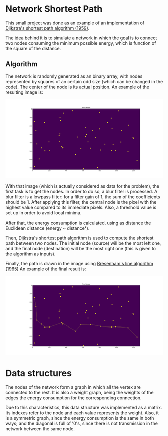 # Network Shortest Path

This small project was done as an example of an implementation of [Dijkstra's shortest path algorithm (1959)](http://www.cs.yale.edu/homes/lans/readings/routing/dijkstra-routing-1959.pdf).

The idea behind it is to simulate a network in which the goal is to connect two nodes consuming the minimum possible energy, which is function of the square of the distance.

## Algorithm

The network is randomly generated as an binary array, with nodes represented by squares of an certain odd size (which can be changed in the code). The center of the node is its actual position. An example of the resulting image is:

![Base image](./result_images/example_base_image.png)

With that image (which is actually considered as data for the problem), the first task is to get the nodes. In order to do so, a blur filter is processed. A blur filter is a lowpass filter: for a filter gain of 1, the sum of the coefficients should be 1. After applying this filter, the central node is the pixel with the highest value compared to its immediate pixels. Also, a threshold value is set up in order to avoid local minima.

After that, the energy consumption is calculated, using as distance the Euclidean distance (energy ~ distance²).

Then, Dijkstra's shortest path algorithm is used to compute the shortest path between two nodes. The initial node (source) will be the most left one, and the final node (destination) will be the most right one (this is given to the algorithm as inputs).

Finally, the path is drawn in the image using [Bresenham's line algorithm (1965)](https://gitlab.cecs.anu.edu.au/pages/2018-S2/courses/comp1100/assignments/02/Bresenham.pdf) An example of the final result is:

![Final image](./result_images/example_final_image.png)

# Data structures

The nodes of the network form a graph in which all the vertex are connected to the rest. It is also a weight graph, being the weights of the edges the energy consumption for the corresponding connection.

Due to this characteristics, this data structure was implemented as a matrix. Its indexes refer to the node and each value represents the weight. Also, it is a symmetric graph, since the energy consumption is the same in both ways; and the diagonal is full of '0's, since there is not transmission in the network between the same node.

